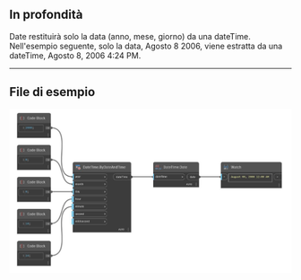 ## In profondità
Date restituirà solo la data (anno, mese, giorno) da una dateTime. Nell'esempio seguente, solo la data, Agosto 8 2006, viene estratta da una dateTime, Agosto 8, 2006 4:24 PM.
___
## File di esempio

![Date](./DSCore.DateTime.Date_img.jpg)

